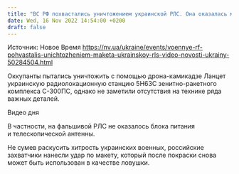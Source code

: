 ```yaml
---
title: "ВС РФ похвастались уничтожением украинской РЛС. Она оказалась макетом — видео"
date: Wed, 16 Nov 2022 14:54:00 +0200
draft: false
---
```

Источник: Новое Время https://nv.ua/ukraine/events/voennye-rf-pohvastalis-unichtozheniem-maketa-ukrainskoy-rls-video-novosti-ukrainy-50284504.html


Оккупанты пытались уничтожить с помощью дрона-камикадзе Ланцет украинскую радиолокационную станцию 5Н63С зенитно-ракетного комплекса С-300ПС, однако не заметили отсутствия на технике ряда важных деталей.

 Видео дня   

В частности, на фальшивой РЛС не оказалось блока питания и телескопической антенны.

Не сумев раскусить хитрость украинских военных, российские захватчики нанесли удар по макету, который после покраски снова может быть использован в качестве ловушки.
